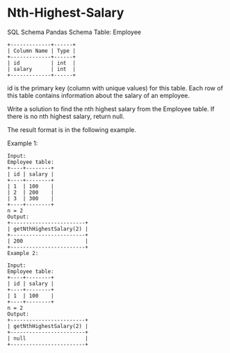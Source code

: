 # Nth-Highest-Salary

SQL Schema
Pandas Schema
Table: Employee
```
+-------------+------+
| Column Name | Type |
+-------------+------+
| id          | int  |
| salary      | int  |
+-------------+------+
```
id is the primary key (column with unique values) for this table.
Each row of this table contains information about the salary of an employee.
 

Write a solution to find the nth highest salary from the Employee table. If there is no nth highest salary, return null.

The result format is in the following example.

 

Example 1:
```
Input: 
Employee table:
+----+--------+
| id | salary |
+----+--------+
| 1  | 100    |
| 2  | 200    |
| 3  | 300    |
+----+--------+
n = 2
Output: 
+------------------------+
| getNthHighestSalary(2) |
+------------------------+
| 200                    |
+------------------------+
Example 2:

Input: 
Employee table:
+----+--------+
| id | salary |
+----+--------+
| 1  | 100    |
+----+--------+
n = 2
Output: 
+------------------------+
| getNthHighestSalary(2) |
+------------------------+
| null                   |
+------------------------+

```
